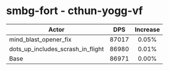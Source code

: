 # smbg-fort - cthun-yogg-vf
| Actor | DPS | Increase |
|---|:---:|:---:|
|mind_blast_opener_fix|87017|0.05%|
|dots_up_includes_scrash_in_flight|86980|0.01%|
|Base|86971|0.00%|
